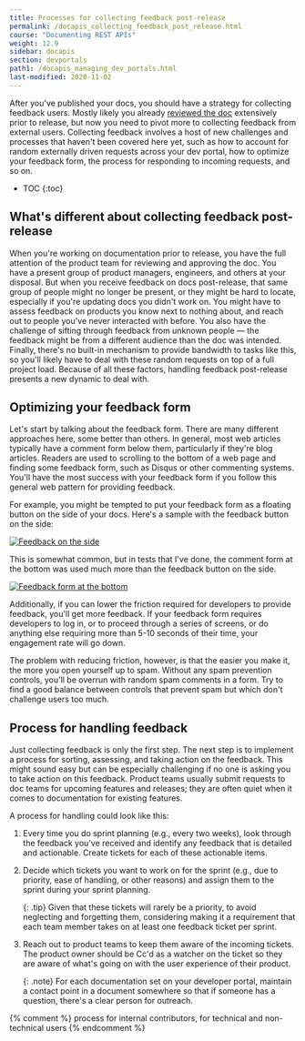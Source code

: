```yaml
---
title: Processes for collecting feedback post-release
permalink: /docapis_collecting_feedback_post_release.html
course: "Documenting REST APIs"
weight: 12.9
sidebar: docapis
section: devportals
path1: /docapis_managing_dev_portals.html
last-modified: 2020-11-02
---
```


After you've published your docs, you should have a strategy for collecting feedback users. Mostly likely you already [reviewed the doc](docapis_review_processes.html) extensively prior to release, but now you need to pivot more to collecting feedback from external users. Collecting feedback involves a host of new challenges and processes that haven't been covered here yet, such as how to account for random externally driven requests across your dev portal, how to optimize your feedback form, the process for responding to incoming requests, and so on.

* TOC
{:toc}


## What's different about collecting feedback post-release

When you're working on documentation prior to release, you have the full attention of the product team for reviewing and approving the doc. You have a present group of product managers, engineers, and others at your disposal. But when you receive feedback on docs post-release, that same group of people might no longer be present, or they might be hard to locate, especially if you're updating docs you didn't work on. You might have to assess feedback on products you know next to nothing about, and reach out to people you've never interacted with before. You also have the challenge of sifting through feedback from unknown people &mdash; the feedback might be from a different audience than the doc was intended. Finally, there's no built-in mechanism to provide bandwidth to tasks like this, so you'll likely have to deal with these random requests on top of a full project load. Because of all these factors, handling feedback post-release presents a new dynamic to deal with.

## Optimizing your feedback form

Let's start by talking about the feedback form. There are many different approaches here, some better than others. In general, most web articles typically have a comment form below them, particularly if they're blog articles. Readers are used to scrolling to the bottom of a web page and finding some feedback form, such as Disqus or other commenting systems. You'll have the most success with your feedback form if you follow this general web pattern for providing feedback.

For example, you might be tempted to put your feedback form as a floating button on the side of your docs. Here's a sample with the feedback button on the side:

<a class="noCrossRef" href="https://developer.amazon.com/docs/fire-tv/toolkits-for-building-fire-tv-apps.html"><img src="https://s3.us-west-1.wasabisys.com/idbwmedia.com/images/api/feedback_button_on_side.png" alt="Feedback on the side" /></a>

This is somewhat common, but in tests that I've done, the comment form at the bottom was used much more than the feedback button on the side.

<a class="noCrossRef" href="https://developer.amazon.com/docs/fire-tv/toolkits-for-building-fire-tv-apps.html"><img src="https://s3.us-west-1.wasabisys.com/idbwmedia.com/images/api/feedback_button_on_bottom.png" alt="Feedback form at the bottom" /></a>

Additionally, if you can lower the friction required for developers to provide feedback, you'll get more feedback. If your feedback form requires developers to log in, or to proceed through a series of screens, or do anything else requiring more than 5-10 seconds of their time, your engagement rate will go down.

The problem with reducing friction, however, is that the easier you make it, the more you open yourself up to spam. Without any spam prevention controls, you'll be overrun with random spam comments in a form. Try to find a good balance between controls that prevent spam but which don't challenge users too much.

## Process for handling feedback

Just collecting feedback is only the first step. The next step is to implement a process for sorting, assessing, and taking action on the feedback. This might sound easy but can be especially challenging if no one is asking you to take action on this feedback. Product teams usually submit requests to doc teams for upcoming features and releases; they are often quiet when it comes to documentation for existing features.

A process for handling could look like this:

1.  Every time you do sprint planning (e.g., every two weeks), look through the feedback you've received and identify any feedback that is detailed and actionable. Create tickets for each of these actionable items.

2.  Decide which tickets you want to work on for the sprint (e.g., due to priority, ease of handling, or other reasons) and assign them to the sprint during your sprint planning.

    {: .tip}
    Given that these tickets will rarely be a priority, to avoid neglecting and forgetting them, considering making it a requirement that each team member takes on at least one feedback ticket per sprint.

3.  Reach out to product teams to keep them aware of the incoming tickets. The product owner should be Cc'd as a watcher on the ticket so they are aware of what's going on with the user experience of their product.

    {: .note}
    For each documentation set on your developer portal, maintain a contact point in a document somewhere so that if someone has a question, there's a clear person for outreach.




{% comment %}
process for internal contributors, for technical and non-technical users
{% endcomment %}
